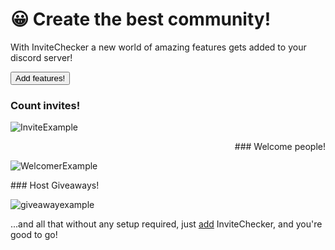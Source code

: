 # 😀 Create the best community!

With InviteChecker a new world of amazing features gets added to your discord server!

<button name="invitechecker-add" onclick='https://discord.com/oauth2/authorize?client_id=741606943952601179&redirect_uri=https%3A%2F%2Fmiolus.github.io%2Finvitechecker%2Fredirect-thankyou-after-install&response_type=code&scope=bot&permissions=32'>Add features!</button>

### Count invites!

![InviteExample](https://content.miolus.de/invite-command-example.png)

<p align="right">
### Welcome people!

![WelcomerExample](https://content.miolus.de/welcomer-example.png)
</p>
### Host Giveaways!

![giveawayexample](https://content.miolus.de/giveaway-example.png)


...and all that without any setup required, just [add](https://discord.com/oauth2/authorize?client_id=741606943952601179&redirect_uri=https%3A%2F%2Fmiolus.github.io%2Finvitechecker%2Fredirect-thankyou-after-install&response_type=code&scope=bot&permissions=32) InviteChecker, and you're good to go!

